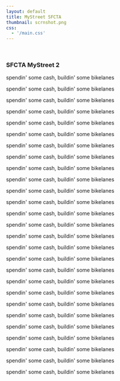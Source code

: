 ```yaml
---
layout: default
title: MyStreet SFCTA
thumbnail: scrnshot.png
css:
  - '/main.css'
---
```


<br/>

### SFCTA MyStreet 2

spendin' some cash, buildin' some bikelanes

spendin' some cash, buildin' some bikelanes

spendin' some cash, buildin' some bikelanes

spendin' some cash, buildin' some bikelanes

spendin' some cash, buildin' some bikelanes

spendin' some cash, buildin' some bikelanes

spendin' some cash, buildin' some bikelanes

spendin' some cash, buildin' some bikelanes

spendin' some cash, buildin' some bikelanes

spendin' some cash, buildin' some bikelanes

spendin' some cash, buildin' some bikelanes

spendin' some cash, buildin' some bikelanes

spendin' some cash, buildin' some bikelanes

spendin' some cash, buildin' some bikelanes

spendin' some cash, buildin' some bikelanes

spendin' some cash, buildin' some bikelanes

spendin' some cash, buildin' some bikelanes

spendin' some cash, buildin' some bikelanes

spendin' some cash, buildin' some bikelanes

spendin' some cash, buildin' some bikelanes

spendin' some cash, buildin' some bikelanes

spendin' some cash, buildin' some bikelanes

spendin' some cash, buildin' some bikelanes

spendin' some cash, buildin' some bikelanes

spendin' some cash, buildin' some bikelanes

spendin' some cash, buildin' some bikelanes

spendin' some cash, buildin' some bikelanes

<div id="sfmap"></div>

<script type="application/javascript" src="/lib/main.bundle.js"></script>
